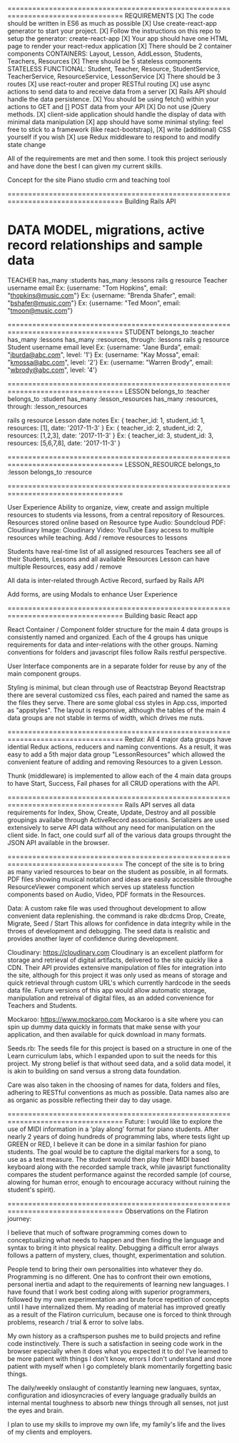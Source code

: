 ==================================================================================
REQUIREMENTS
[X] The code should be written in ES6 as much as possible
[X] Use create-react-app generator to start your project.
[X] Follow the instructions on this repo to setup the generator: create-react-app
[X] Your app should have one HTML page to render your react-redux application
[X] There should be 2 container components
    CONTAINERS: Layout, Lesson, AddLesson, Students, Teachers, Resources
[X] There should be 5 stateless components
    STATELESS FUNCTIONAL: Student, Teacher, Resource, StudentService, TeacherService, ResourceService, LessonService
[X] There should be 3 routes
[X] use react-router and proper RESTful routing
[X] use async actions to send data to and receive data from a server
[X] Rails API should handle the data persistence. 
[X] You should be using fetch() within your actions to GET and []  POST data from your API
[X] Do not use jQuery methods.
[X] client-side application should handle the display of data with minimal data manipulation
[X] app should have some minimal styling: feel free to stick to a framework (like react-bootstrap), 
[X] write (additional) CSS yourself if you wish
[X]  use Redux middleware to respond to and modify state change


All of the requirements are met and then some. 
I took this project seriously and have done the best I can given my current skills. 

Concept for the site
  Piano studio crm and teaching tool



==================================================================================
Building Rails API

DATA MODEL, migrations, active record relationships and sample data
==================================================================================
TEACHER
has_many :students
has_many :lessons
rails g resource Teacher username email
Ex: {username: "Tom Hopkins", email: "thopkins@music.com"}
Ex: {username: "Brenda Shafer", email: "bshafer@music.com"}
Ex: {username: "Ted Moon", email: "tmoon@music.com"}

==================================================================================
STUDENT
belongs_to :teacher
has_many :lessons
has_many :resources, through: :lessons
rails g resource Student username email level
Ex: {username: "Jane Burda", email: "jburda@abc.com", level: '1'}
Ex: {username: "Kay Mossa", email: "kmossa@abc.com", level: '2'}
Ex: {username: "Warren Brody", email: "wbrody@abc.com", level: '4'}

==================================================================================
LESSON
belongs_to :teacher
belongs_to :student
has_many :lesson_resources
has_many :resources, through: :lesson_resources

rails g resource Lesson date notes
Ex: { teacher_id: 1, student_id: 1, resources: [1], date: '2017-11-3' }
Ex: { teacher_id: 2, student_id: 2, resources: [1,2,3], date: '2017-11-3' }
Ex: { teacher_id: 3, student_id: 3, resources: [5,6,7,8], date: '2017-11-3' }

==================================================================================
LESSON_RESOURCE
belongs_to :lesson
belongs_to :resource

==================================================================================

User Experience
  Ability to organize, view, create and assign multiple resources to students via lessons, from a central repository of Resources.
  Resources stored online based on Resource type
    Audio: Soundcloud
    PDF: Cloudinary
    Image: Cloudinary
    Video: YouTube
  Easy access to multiple resources while teaching.
  Add / remove resources to lessons

  Students have real-time list of all assigned resources
  Teachers see all of their Students, Lessons and all available Resources
  Lesson can have multiple Resources, easy add / remove 

  All data is inter-related through Active Record, surfaed by Rails API

  Add forms, are using Modals to enhance User Experience

==================================================================================
Building basic React app

React Container / Component folder structure for the main 4 data groups is consistently named and organized.
Each of the 4 groups has unique requirements for data and inter-relations with the other groups. 
Naming conventions for folders and javascript files follow Rails restful perspective.

User Interface components are in a separate folder for reuse by any of the main component groups.

Styling is minimal, but clean through use of Reactstrap
Beyond Reactstrap there are several customized css files, each paired and named the same as the files they serve.
There are some global css styles in App.css, imported as "appstyles". 
The layout is responsive, although the tables of the main 4 data groups are not stable in terms of  width, which drives me nuts.

==================================================================================
Redux:
All 4 major data groups have idential Redux actions, reducers and naming conventions.
As a result, it was easy to add a 5th major data group "LessonResources" which allowed the convenient feature of adding and removing Resources to a given Lesson. 

Thunk (middleware) is implemented to allow each of the 4 main data groups to have Start, Success, Fail phases for all CRUD operations with the API. 

==================================================================================
Rails API serves all data requirements for Index, Show, Create, Update, Destroy and all possible groupings availabe through ActiveRecord associations. 
Serializers are used extensively to serve API data without any need for manipulation on the client side. 
In fact, one could surf all of the various data groups throught the JSON API available in the browser. 

==================================================================================
The concept of the site is to bring as many varied resources to bear on the student as possible, in all formats.
PDF files showing musical notation and ideas are easily accessible throughe ResourceViewer component which serves up stateless function components based on Audio, Video, PDF formats in the Resources.

Data:
  A custom rake file was used throughout development to allow convenient data replenishing.
  the command is rake db:dcms
  Drop, Create, Migrate, Seed / Start
  This allows for confidence in data integrity while in the throes of development and debugging.
  The seed data is realistic and provides another layer of confidence during development. 

Cloudinary: https://cloudinary.com
  Cloudinary is an excellent platform for storage and retrieval of digital artifacts, delivered to the site quickly like a CDN.
  Their API provides extensive manipulation of files for integration into the site, although for this project it was only used as means of storage and quick retrieval through custom URL's which currently hardcode in the seeds data file. 
  Future versions of this app would allow automatic storage, manipulation and retreival of digital files, as an added convenience for Teachers and Students.

Mockaroo:  https://www.mockaroo.com
  Mockaroo is a site where you can spin up dummy data quickly in formats that make sense with your application, and then available for quick download in many formats. 

Seeds.rb:
  The seeds file for this project is based on a structure in one of the Learn curriculum labs, which I expanded upon to suit the needs for this project. My strong belief is that without seed data, and a solid data model, it is akin to building on sand versus a strong data foundation. 

  Care was also taken in the choosing of names for data, folders and files, adhering to RESTful conventions as much as possible. Data names also are as organic as possible reflecting their day to day usage.

==================================================================================
Future: 
  I would like to explore the use of MIDI information in a 'play along' format for piano students. After nearly 2 years of doing hundreds of programming labs, where tests light up GREEN or RED, I believe it can be done in a similar fashion for piano students. 
  The goal would be to capture the digital markers for a song, to use as a test measure. 
  The student would then play their MIDI based keyboard along with the recorded sample track, while javasript functionality compares the student performance against the recorded sample (of course, alowing for human error, enough to encourage accuracy without ruining the student's spirit). 

==================================================================================
Observations on the Flatiron journey: 

  I believe that much of software programming comes down to conceptualizing what needs to happen and then finding the language and syntax to bring it into physical reality. Debugging a difficult error always follows a pattern of mystery, clues, thought, experimentation and solution. 

  People tend to bring their own personalities into whatever they do. Programming is no different. One has to confront their own emotions, personal inertia and adapt to the requirements of learning new languages. I have found that I work best coding along with superior programmers, followed by my own experimentation and brute force repetition of concepts until I have internalized them. My reading of material has improved greatly as a result of the Flatiron curriculum, because one is forced to think through problems, research / trial & error to solve labs. 

  My own history as a craftsperson pushes me to build projects and refine code instinctively. There is such a satisfaction in seeing code work in the browser especially when it does what you expected it to do!
  I've learned to be more patient with things I don't know, errors I don't understand and more patient with myself when I go completely blank momentarily forgetting basic things. 

  The daily/weekly onslaught of constantly learning new languaes, syntax, configuration and idiosyncracies of every language gradually builds an internal mental toughness to absorb new things through all senses, not just the eyes and brain.

  I plan to use my skills to improve my own life, my family's life and the lives of my clients and employers. 













 
